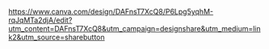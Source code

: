 https://www.canva.com/design/DAFnsT7XcQ8/P6Lpg5yqhM-rqJqMTa2djA/edit?utm_content=DAFnsT7XcQ8&utm_campaign=designshare&utm_medium=link2&utm_source=sharebutton